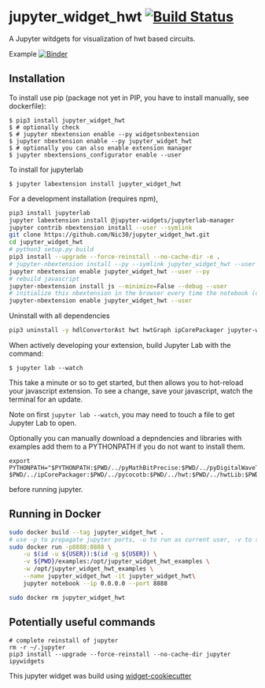 jupyter_widget_hwt [![Build Status](https://travis-ci.org/Nic30/jupyter_widget_hwt.svg?branch=master)](https://travis-ci.org/Nic30/jupyter_widget_hwt)
===============================


A Jupyter witdgets for visualization of hwt based circuits.

Example [![Binder](https://mybinder.org/badge_logo.svg)](https://mybinder.org/v2/gh/Nic30/jupyter_widget_hwt.git/master?filepath=examples%2Fexample_scheme.ipynb)


Installation
------------

To install use pip (package not yet in PIP, you have to install manually, see dockerfile):

    $ pip3 install jupyter_widget_hwt
    $ # optionally check
    $ # jupyter nbextension enable --py widgetsnbextension
    $ jupyter nbextension enable --py jupyter_widget_hwt
    $ # optionally you can also enable extension manager
    $ jupyter nbextensions_configurator enable --user

To install for jupyterlab

    $ jupyter labextension install jupyter_widget_hwt

For a development installation (requires npm),
```bash
pip3 install jupyterlab
jupyter labextension install @jupyter-widgets/jupyterlab-manager
jupyter contrib nbextension install --user --symlink
git clone https://github.com/Nic30/jupyter_widget_hwt.git
cd jupyter_widget_hwt
# python3 setup.py build
pip3 install --upgrade --force-reinstall --no-cache-dir -e .
# jupyter-nbextension install --py --symlink jupyter_widget_hwt --user
jupyter nbextension enable jupyter_widget_hwt --user --py
# rebuild javascript
jupyter-nbextension install js --minimize=False --debug --user
# initialize this nbextension in the browser every time the notebook (or other app) loads
jupyter-nbextension enable jupyter_widget_hwt --user
```

Uninstall with all dependencies
```bash
pip3 uninstall -y hdlConvertorAst hwt hwtGraph ipCorePackager jupyter-widget-hwt pyDigitalWaveTools pyMathBitPrecise pycocotb
```

When actively developing your extension, build Jupyter Lab with the command:

    $ jupyter lab --watch

This take a minute or so to get started, but then allows you to hot-reload your javascript extension.
To see a change, save your javascript, watch the terminal for an update.

Note on first `jupyter lab --watch`, you may need to touch a file to get Jupyter Lab to open.

Optionally you can manually download a depndencies and libraries with examples add them to a PYTHONPATH
if you do not want to install them.
```
export PYTHONPATH="$PYTHONPATH:$PWD/../pyMathBitPrecise:$PWD/../pyDigitalWaveTools:$PWD/../hdlConvertorAst:\
$PWD/../ipCorePackager:$PWD/../pycocotb:$PWD/../hwt:$PWD/../hwtLib:$PWD/../hwtGraph"
```
before running jupyter.


Running in Docker
-----------------

```bash
sudo docker build --tag jupyter_widget_hwt .
# use -p to propagate jupyter ports, -u to run as current user, -v to share exampes, -w to set work dir
sudo docker run -p8888:8888 \
    -u $(id -u ${USER}):$(id -g ${USER}) \
    -v ${PWD}/examples:/opt/jupyter_widget_hwt_examples \
    -w /opt/jupyter_widget_hwt_examples \
    --name jupyter_widget_hwt -it jupyter_widget_hwt\
    jupyter notebook --ip 0.0.0.0 --port 8888

sudo docker rm jupyter_widget_hwt
```

Potentially useful commands
----------------------------
```
# complete reinstall of jupyter
rm -r ~/.jupyter
pip3 install --upgrade --force-reinstall --no-cache-dir jupyter ipywidgets
```


This jupyter widget was build using [widget-cookiecutter](https://github.com/jupyter-widgets/widget-cookiecutter)